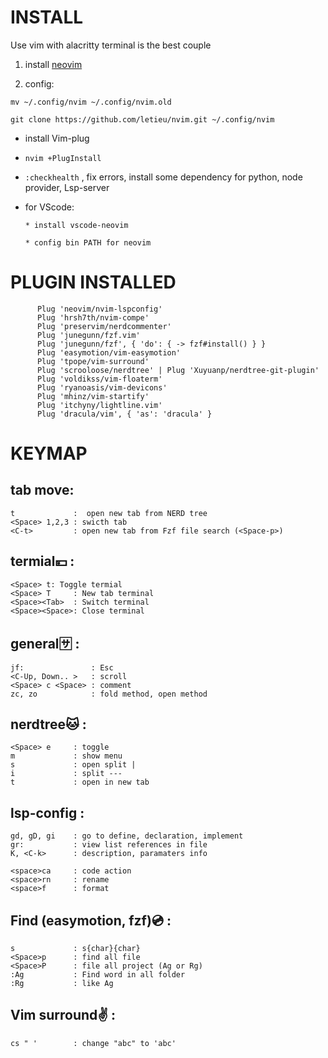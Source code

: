 # INSTALL
Use vim with alacritty terminal is the best couple

1. install [neovim](https://neovim.io)

2. config: 
```
mv ~/.config/nvim ~/.config/nvim.old

git clone https://github.com/letieu/nvim.git ~/.config/nvim
```
* install Vim-plug

* `nvim +PlugInstall`

* `:checkhealth` , fix errors, install some dependency for python, node provider, Lsp-server

* for VScode:

      * install vscode-neovim

      * config bin PATH for neovim

# PLUGIN INSTALLED
``` 
      Plug 'neovim/nvim-lspconfig'
      Plug 'hrsh7th/nvim-compe'
      Plug 'preservim/nerdcommenter'
      Plug 'junegunn/fzf.vim'
      Plug 'junegunn/fzf', { 'do': { -> fzf#install() } }
      Plug 'easymotion/vim-easymotion'
      Plug 'tpope/vim-surround'
      Plug 'scrooloose/nerdtree' | Plug 'Xuyuanp/nerdtree-git-plugin'
      Plug 'voldikss/vim-floaterm'
      Plug 'ryanoasis/vim-devicons'
      Plug 'mhinz/vim-startify'
      Plug 'itchyny/lightline.vim'
      Plug 'dracula/vim', { 'as': 'dracula' }
```
# KEYMAP
## tab move: 
```
t             :  open new tab from NERD tree
<Space> 1,2,3 : swicth tab
<C-t>         : open new tab from Fzf file search (<Space-p>)
```
## termial💴 :
```
<Space> t: Toggle termial
<Space> T     : New tab terminal
<Space><Tab>  : Switch terminal
<Space><Space>: Close terminal
```
## general🈂 :
```
jf:               : Esc
<C-Up, Down.. >   : scroll
<Space> c <Space> : comment
zc, zo            : fold method, open method
```
## nerdtree🐱 :
```
<Space> e     : toggle
m             : show menu
s             : open split | 
i             : split ---
t             : open in new tab
```

## lsp-config :
```
gd, gD, gi    : go to define, declaration, implement
gr:           : view list references in file
K, <C-k>      : description, paramaters info

<space>ca     : code action
<space>rn     : rename
<space>f      : format
```

## Find (easymotion, fzf)💿 :
```
s             : s{char}{char}
<Space>p      : find all file
<Space>P      : file all project (Ag or Rg)
:Ag           : Find word in all folder
:Rg           : like Ag
```

## Vim surround✌ :
```
cs " '        : change "abc" to 'abc'
```
